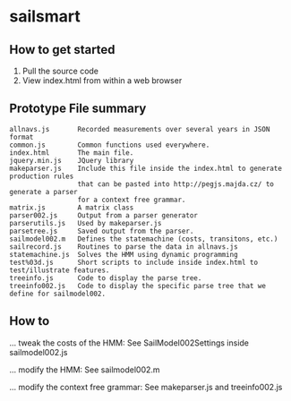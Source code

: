 sailsmart
=========

How to get started
------------------

1. Pull the source code
2. View index.html from within a web browser

Prototype File summary
------------

    allnavs.js       Recorded measurements over several years in JSON format
    common.js        Common functions used everywhere.
    index.html       The main file.
    jquery.min.js    JQuery library
    makeparser.js    Include this file inside the index.html to generate production rules
                     that can be pasted into http://pegjs.majda.cz/ to generate a parser
                     for a context free grammar.
    matrix.js        A matrix class
    parser002.js     Output from a parser generator
    parserutils.js   Used by makeparser.js
    parsetree.js     Saved output from the parser.
    sailmodel002.m   Defines the statemachine (costs, transitons, etc.)
    sailrecord.js    Routines to parse the data in allnavs.js
    statemachine.js  Solves the HMM using dynamic programming
    test%03d.js      Short scripts to include inside index.html to test/illustrate features.
    treeinfo.js      Code to display the parse tree.
    treeinfo002.js   Code to display the specific parse tree that we define for sailmodel002.

How to
------

... tweak the costs of the HMM:
See SailModel002Settings inside sailmodel002.js

... modify the HMM:
See sailmodel002.m

... modify the context free grammar:
See makeparser.js and treeinfo002.js
